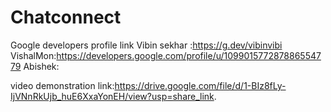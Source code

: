 # Chatconnect

Google developers profile link
    Vibin sekhar :https://g.dev/vibinvibi
    VishalMon:https://developers.google.com/profile/u/109901577287886554779
    Abishek:

video demonstration link:https://drive.google.com/file/d/1-BIz8fLy-IjVNnRkUjb_huE6XxaYonEH/view?usp=share_link.
